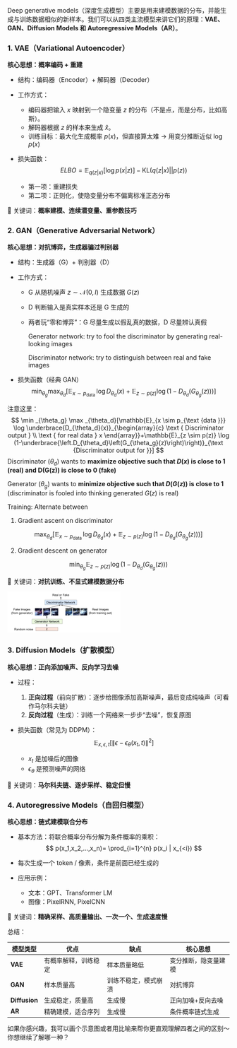 Deep generative models（深度生成模型）主要是用来建模数据的分布，并能生成与训练数据相似的新样本。我们可以从四类主流模型来讲它们的原理：**VAE、GAN、Diffusion Models 和 Autoregressive Models（AR）**。



### 1. **VAE（Variational Autoencoder）**

**核心思想：概率编码 + 重建**

- 结构：编码器（Encoder）+ 解码器（Decoder）

- 工作方式：

  - 编码器把输入 $x$ 映射到一个隐变量 $z$ 的分布（不是点，而是分布，比如高斯）。
  - 解码器根据 $z$ 的样本来生成 $\hat{x}$。
  - 训练目标：最大化生成概率 $p(x)$，但直接算太难 → 用变分推断近似 $\log p(x)$

- 损失函数：
  $$
  ELBO = \mathbb{E}_{q(z|x)}[\log p(x|z)] - \text{KL}(q(z|x) || p(z))
  $$

  - 第一项：重建损失
  - 第二项：正则化，使隐变量分布不偏离标准正态分布

📌 关键词：**概率建模、连续潜变量、重参数技巧**



### 2. **GAN（Generative Adversarial Network）**

**核心思想：对抗博弈，生成器骗过判别器**

- 结构：生成器（G）+ 判别器（D）

- 工作方式：

  - G 从随机噪声 $z \sim \mathcal{N}(0, I)$ 生成数据 $G(z)$

  - D 判断输入是真实样本还是 G 生成的

  - 两者玩“零和博弈”：G 尽量生成以假乱真的数据，D 尽量辨认真假

    Generator network: try to fool the discriminator by generating real-looking images 

    Discriminator network: try to distinguish between real and fake images

- 损失函数（经典 GAN）
  $$
  \min _{\theta_g} \max _{\theta_d}\left[\mathbb{E}_{{x \sim p_{\text {data }}}} \log D_{\theta_d}(x)+\mathbb{E}_{z \sim p(z)} \log \left(1-D_{\theta_d}\left(G_{\theta_g}(z)\right)\right)\right]
  $$

注意这里：
$$
\min _{\theta_g} \max _{\theta_d}[\mathbb{E}_{x \sim p_{\text {data }}} \log \underbrace{D_{\theta_d}(x)}_{\begin{array}{c}
\text { Discriminator output } \\
\text { for real data } x
\end{array}}+\mathbb{E}_{z \sim p(z)} \log (1-\underbrace{\left.D_{\theta_d}\left(G_{\theta_g}(z)\right)\right)}_{\text {Discriminator output for }}]
$$
Discriminator $\left(\theta_d\right)$ wants to **maximize objective such that $D(x)$ is close to 1 (real) and $\mathrm{D}(\mathrm{G}(\mathrm{z}))$ is close to 0 (fake)**

Generator $\left(\theta_g\right)$ wants to **minimize objective such that $D(G(z))$ is close to 1** (discriminator is fooled into thinking generated $G(z)$ is real)

Training: Alternate between

1. Gradient ascent on discriminator

$$
\max _{\theta_d}\left[\mathbb{E}_{x \sim p_{\text {data }}} \log D_{\theta_d}(x)+\mathbb{E}_{z \sim p(z)} \log \left(1-D_{\theta_d}\left(G_{\theta_g}(z)\right)\right)\right]
$$

2. Gradient descent on generator

$$
\min _{\theta_g} \mathbb{E}_{z \sim p(z)} \log \left(1-D_{\theta_d}\left(G_{\theta_g}(z)\right)\right)
$$

📌 关键词：**对抗训练、不显式建模数据分布**



<img src="deep_generative_models.assets/Screenshot 2025-04-09 at 07.42.00.png" alt="Screenshot 2025-04-09 at 07.42.00" style="zoom:25%;" />





### 3. **Diffusion Models（扩散模型）**

**核心思想：正向添加噪声、反向学习去噪**

- 过程：

  1. **正向过程**（前向扩散）：逐步给图像添加高斯噪声，最后变成纯噪声（可看作马尔科夫链）
  2. **反向过程**（生成）：训练一个网络来一步步“去噪”，恢复原图

- 损失函数（常见为 DDPM）：
  $$
  \mathbb{E}_{x, \epsilon, t} \left[ \| \epsilon - \epsilon_\theta(x_t, t) \|^2 \right]
  $$

  - $x_t$ 是加噪后的图像
  - $\epsilon_\theta$ 是预测噪声的网络

📌 关键词：**马尔科夫链、逐步采样、稳定但慢**







### 4. **Autoregressive Models（自回归模型）**

**核心思想：链式建模联合分布**

- 基本方法：将联合概率分布分解为条件概率的乘积：
  $$
  p(x_1,x_2,...,x_n)= \prod_{i=1}^{n} p(x_i | x_{<i})
  $$

- 每次生成一个 token / 像素，条件是前面已经生成的

- 应用示例：

  - 文本：GPT、Transformer LM
  - 图像：PixelRNN, PixelCNN

📌 关键词：**精确采样、高质量输出、一次一个、生成速度慢**



总结：

| 模型类型      | 优点                 | 缺点                 | 核心思想             |
| ------------- | -------------------- | -------------------- | -------------------- |
| **VAE**       | 有概率解释，训练稳定 | 样本质量略低         | 变分推断，隐变量建模 |
| **GAN**       | 样本质量高           | 训练不稳定，模式崩溃 | 对抗博弈             |
| **Diffusion** | 生成稳定，质量高     | 生成慢               | 正向加噪+反向去噪    |
| **AR**        | 精确建模，适合序列   | 生成慢               | 条件概率链式生成     |

如果你感兴趣，我可以画个示意图或者用比喻来帮你更直观理解四者之间的区别～你想继续了解哪一种？